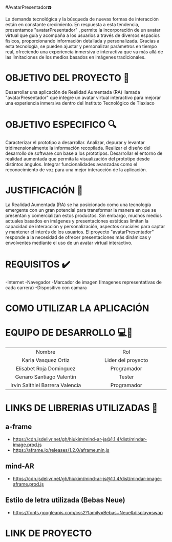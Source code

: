 #AvatarPresentador:phone:

La demanda tecnológica y la búsqueda de nuevas formas de interacción están en constante crecimiento. En respuesta a esta tendencia, presentamos "avatarPresentador" , permite la incorporación de un avatar virtual que guía y acompaña a los usuarios a través de diversos espacios físicos, proporcionando información detallada y personalizada. Gracias a esta tecnología, se pueden ajustar y personalizar parámetros en tiempo real, ofreciendo una experiencia inmersiva e interactiva que va más allá de las limitaciones de los medios basados en imágenes tradicionales.

# OBJETIVO DEL PROYECTO :checkered_flag:

Desarrollar una aplicación de Realidad Aumentada (RA) llamada "avatarPresentador" que integre un avatar virtual interactivo para mejorar una experiencia inmersiva dentro del Instituto Tecnológico de Tlaxiaco

# OBJETIVO ESPECIFICO :mag:

Caracterizar el prototipo a desarrollar.
Analizar, depurar y levantar tridimensionalmente la información recopilada.
Realizar el diseño del desarrollo de software con base a los prototipos.
Desarrollar el entorno de realidad aumentada que permita la visualización del prototipo desde distintos ángulos.
Integrar funcionalidades avanzadas como el reconocimiento de voz para una mejor interacción de la aplicación.

# JUSTIFICACIÓN :pencil:

La Realidad Aumentada (RA) se ha posicionado como una tecnología emergente con un gran potencial para transformar la manera en que se presentan y comercializan estos productos. Sin embargo, muchos medios actuales basados en imágenes y presentaciones estáticas limitan la capacidad de interacción y personalización, aspectos cruciales para captar y mantener el interés de los usuarios. El proyecto "avatarPresentador" responde a la necesidad de ofrecer presentaciones más dinámicas y envolventes mediante el uso de un avatar virtual interactivo. 

# REQUISITOS :heavy_check_mark:

-Internet
-Navegador
-Marcador de imagen (Imagenes representativas de cada carrera)
-Dispositivo con camara

# COMO UTILIZAR LA APLICACIÓN

# EQUIPO DE DESARROLLO :computer::boy:
<table style="width: 100%; text-align: center;">
  <tr>
    <td style="width: 33%;">Nombre</td>
    <td style="width: 33%;">Rol</td>
  </tr>
  <tr>
    <td style="width: 33%;">Karla Vasquez Ortiz </td>
    <td style="width: 33%;">Lider del proyecto</td>
  </tr>
  <tr>
    <td style="width: 33%;">Elisabet Roja Dominguez </td>
    <td style="width: 33%;">Programador</td>
  </tr>
  <tr>
    <td style="width: 33%;">Genaro Santiago Valentín </td>
    <td style="width: 33%;">Tester</td>
  </tr>
  <tr>
    <td style="width: 33%;">Irvin Salthiel Barrera Valencia </td>
    <td style="width: 33%;">Programador</td>
  </tr>

</table>

# LINKS DE LIBRERIAS UTILIZADAS :link:
## a-frame
- https://cdn.jsdelivr.net/gh/hiukim/mind-ar-js@1.1.4/dist/mindar-image.prod.js
- https://aframe.io/releases/1.2.0/aframe.min.js

## mind-AR
- https://cdn.jsdelivr.net/gh/hiukim/mind-ar-js@1.1.4/dist/mindar-image-aframe.prod.js

## Estilo de letra utilizada (Bebas Neue)
- https://fonts.googleapis.com/css2?family=Bebas+Neue&display=swap
# LINK DE PROYECTO
